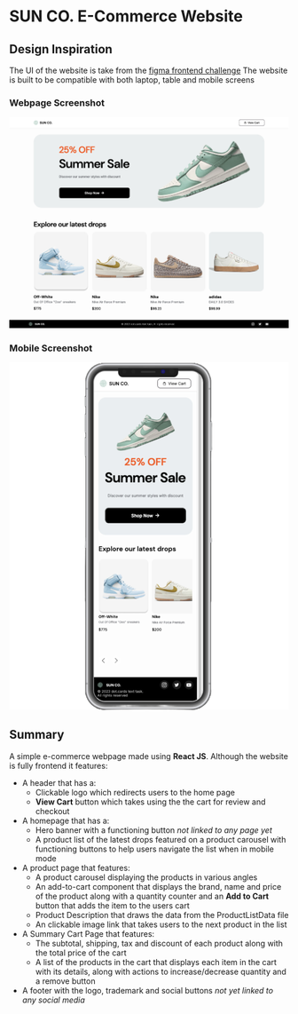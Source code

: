 # SUN CO. E-Commerce Website

## Design Inspiration 
The UI of the website is take from the [figma frontend challenge](https://www.figma.com/community/file/1265518602582906441/frontend-challenge)
The website is built to be compatible with both laptop, table and mobile screens

### Webpage Screenshot
![](./Webpage%20Screenshot.png)

### Mobile Screenshot
![](./Mobile%20Screenshot.jpg)

## Summary
A simple e-commerce webpage made using **React JS**. 
Although the website is fully frontend it features:
* A header that has a:
    * Clickable logo which redirects users to the home page
    * **View Cart** button which takes using the the cart for review and checkout
* A homepage that has a:
    * Hero banner with a functioning button *not linked to any page yet*
    * A product list of the latest drops featured on a product carousel with functioning buttons to help users navigate the list when in mobile mode
* A product page that features:
    * A product carousel displaying the products in various angles
    * An add-to-cart component that displays the brand, name and price of the product along with a quantity counter and an **Add to Cart** button that adds the item to the users cart
    * Product Description that draws the data from the ProductListData file
    * An clickable image link that takes users to the next product in the list
* A Summary Cart Page that features:
    * The subtotal, shipping, tax and discount of each product along with the total price of the cart
    * A list of the products in the cart that displays each item in the cart with its details, along with actions to increase/decrease quantity and a remove button
* A footer with the logo, trademark and social buttons *not yet linked to any social media* 
